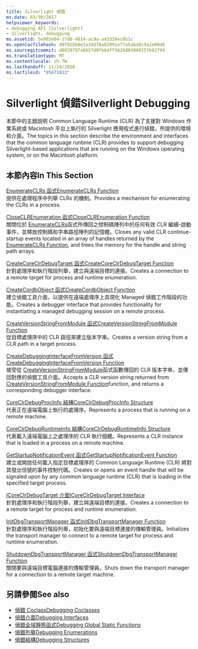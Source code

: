 ```yaml
---
title: Silverlight 偵錯
ms.date: 03/30/2017
helpviewer_keywords:
- debugging API [Silverlight]
- Silverlight, debugging
ms.assetid: 5e903e04-17d0-4014-ac9a-a43330ec8b1c
ms.openlocfilehash: 49f026b8e1a3dd78a62091e77a5aba0c9a2e09d6
ms.sourcegitcommit: d8020797a6657d0fbbdff362b80300815f682f94
ms.translationtype: MT
ms.contentlocale: zh-TW
ms.lasthandoff: 11/24/2020
ms.locfileid: "95671833"
---
```

# <a name="silverlight-debugging"></a><span data-ttu-id="408dd-102">Silverlight 偵錯</span><span class="sxs-lookup"><span data-stu-id="408dd-102">Silverlight Debugging</span></span>

<span data-ttu-id="408dd-103">本節中的主題說明 Common Language Runtime (CLR) 為了支援對 Windows 作業系統或 Macintosh 平台上執行的 Silverlight 應用程式進行偵錯，所提供的環境和介面。</span><span class="sxs-lookup"><span data-stu-id="408dd-103">The topics in this section describe the environment and interfaces that the common language runtime (CLR) provides to support debugging Silverlight-based applications that are running on the Windows operating system, or on the Macintosh platform.</span></span>  
  
## <a name="in-this-section"></a><span data-ttu-id="408dd-104">本節內容</span><span class="sxs-lookup"><span data-stu-id="408dd-104">In This Section</span></span>  

 [<span data-ttu-id="408dd-105">EnumerateCLRs 函式</span><span class="sxs-lookup"><span data-stu-id="408dd-105">EnumerateCLRs Function</span></span>](enumerateclrs-function.md)  
 <span data-ttu-id="408dd-106">提供在處理程序中列舉 CLRs 的機制。</span><span class="sxs-lookup"><span data-stu-id="408dd-106">Provides a mechanism for enumerating the CLRs in a process.</span></span>  
  
 [<span data-ttu-id="408dd-107">CloseCLREnumeration 函式</span><span class="sxs-lookup"><span data-stu-id="408dd-107">CloseCLREnumeration Function</span></span>](closeclrenumeration-function.md)  
 <span data-ttu-id="408dd-108">關閉位於 [EnumerateCLRs](enumerateclrs-function.md)函式所傳回之控制碼陣列中的任何有效 CLR 繼續-啟動事件，並釋放控制碼和字串路徑陣列的記憶體。</span><span class="sxs-lookup"><span data-stu-id="408dd-108">Closes any valid CLR continue-startup events located in an array of handles returned by the [EnumerateCLRs Function](enumerateclrs-function.md), and frees the memory for the handle and string path arrays.</span></span>  
  
 [<span data-ttu-id="408dd-109">CreateCoreClrDebugTarget 函式</span><span class="sxs-lookup"><span data-stu-id="408dd-109">CreateCoreClrDebugTarget Function</span></span>](createcoreclrdebugtarget-function.md)  
 <span data-ttu-id="408dd-110">針對處理序和執行階段列舉，建立與遠端目標的連接。</span><span class="sxs-lookup"><span data-stu-id="408dd-110">Creates a connection to a remote target for process and runtime enumeration.</span></span>  
  
 [<span data-ttu-id="408dd-111">CreateCordbObject 函式</span><span class="sxs-lookup"><span data-stu-id="408dd-111">CreateCordbObject Function</span></span>](createcordbobject-function.md)  
 <span data-ttu-id="408dd-112">建立偵錯工具介面，以提供在遠端處理序上具現化 Managed 偵錯工作階段的功能。</span><span class="sxs-lookup"><span data-stu-id="408dd-112">Creates a debugger interface that provides functionality for instantiating a managed debugging session on a remote process.</span></span>  
  
 [<span data-ttu-id="408dd-113">CreateVersionStringFromModule 函式</span><span class="sxs-lookup"><span data-stu-id="408dd-113">CreateVersionStringFromModule Function</span></span>](createversionstringfrommodule-function.md)  
 <span data-ttu-id="408dd-114">從目標處理序中的 CLR 路徑來建立版本字串。</span><span class="sxs-lookup"><span data-stu-id="408dd-114">Creates a version string from a CLR path in a target process.</span></span>  
  
 [<span data-ttu-id="408dd-115">CreateDebuggingInterfaceFromVersion 函式</span><span class="sxs-lookup"><span data-stu-id="408dd-115">CreateDebuggingInterfaceFromVersion Function</span></span>](createdebugginginterfacefromversion-function-for-silverlight.md)  
 <span data-ttu-id="408dd-116">接受從 [CreateVersionStringFromModule](createversionstringfrommodule-function.md)函式函數傳回的 CLR 版本字串，並傳回對應的偵錯工具介面。</span><span class="sxs-lookup"><span data-stu-id="408dd-116">Accepts a CLR version string returned from [CreateVersionStringFromModule Function](createversionstringfrommodule-function.md)function, and returns a corresponding debugger interface.</span></span>  
  
 [<span data-ttu-id="408dd-117">CoreClrDebugProcInfo 結構</span><span class="sxs-lookup"><span data-stu-id="408dd-117">CoreClrDebugProcInfo Structure</span></span>](coreclrdebugprocinfo-structure.md)  
 <span data-ttu-id="408dd-118">代表正在遠端電腦上執行的處理序。</span><span class="sxs-lookup"><span data-stu-id="408dd-118">Represents a process that is running on a remote machine.</span></span>  
  
 [<span data-ttu-id="408dd-119">CoreClrDebugRuntimeInfo 結構</span><span class="sxs-lookup"><span data-stu-id="408dd-119">CoreClrDebugRuntimeInfo Structure</span></span>](coreclrdebugruntimeinfo-structure.md)  
 <span data-ttu-id="408dd-120">代表載入遠端電腦上之處理序的 CLR 執行個體。</span><span class="sxs-lookup"><span data-stu-id="408dd-120">Represents a CLR instance that is loaded in a process on a remote machine.</span></span>  
  
 [<span data-ttu-id="408dd-121">GetStartupNotificationEvent 函式</span><span class="sxs-lookup"><span data-stu-id="408dd-121">GetStartupNotificationEvent Function</span></span>](getstartupnotificationevent-function.md)  
 <span data-ttu-id="408dd-122">建立或開啟任何載入指定目標處理序的 Common Language Runtime (CLR) 將對其發出信號的事件控制代碼。</span><span class="sxs-lookup"><span data-stu-id="408dd-122">Creates or opens an event handle that will be signaled upon by any common language runtime (CLR) that is loading in the specified target process.</span></span>  
  
 [<span data-ttu-id="408dd-123">ICoreClrDebugTarget 介面</span><span class="sxs-lookup"><span data-stu-id="408dd-123">ICoreClrDebugTarget Interface</span></span>](icoreclrdebugtarget-interface.md)  
 <span data-ttu-id="408dd-124">針對處理序和執行階段列舉，建立與遠端目標的連接。</span><span class="sxs-lookup"><span data-stu-id="408dd-124">Creates a connection to a remote target for process and runtime enumeration.</span></span>  
  
 [<span data-ttu-id="408dd-125">InitDbgTransportManager 函式</span><span class="sxs-lookup"><span data-stu-id="408dd-125">InitDbgTransportManager Function</span></span>](initdbgtransportmanager-function.md)  
 <span data-ttu-id="408dd-126">針對處理序和執行階段列舉，初始化要與遠端目標連接的傳輸管理員。</span><span class="sxs-lookup"><span data-stu-id="408dd-126">Initializes the transport manager to connect to a remote target for process and runtime enumeration.</span></span>  
  
 [<span data-ttu-id="408dd-127">ShutdownDbgTransportManager 函式</span><span class="sxs-lookup"><span data-stu-id="408dd-127">ShutdownDbgTransportManager Function</span></span>](shutdowndbgtransportmanager-function.md)  
 <span data-ttu-id="408dd-128">關閉要與遠端目標電腦連接的傳輸管理員。</span><span class="sxs-lookup"><span data-stu-id="408dd-128">Shuts down the transport manager for a connection to a remote target machine.</span></span>  
  
## <a name="see-also"></a><span data-ttu-id="408dd-129">另請參閱</span><span class="sxs-lookup"><span data-stu-id="408dd-129">See also</span></span>

- [<span data-ttu-id="408dd-130">偵錯 Coclass</span><span class="sxs-lookup"><span data-stu-id="408dd-130">Debugging Coclasses</span></span>](debugging-coclasses.md)
- [<span data-ttu-id="408dd-131">偵錯介面</span><span class="sxs-lookup"><span data-stu-id="408dd-131">Debugging Interfaces</span></span>](debugging-interfaces.md)
- [<span data-ttu-id="408dd-132">偵錯全域靜態函式</span><span class="sxs-lookup"><span data-stu-id="408dd-132">Debugging Global Static Functions</span></span>](debugging-global-static-functions.md)
- [<span data-ttu-id="408dd-133">偵錯列舉</span><span class="sxs-lookup"><span data-stu-id="408dd-133">Debugging Enumerations</span></span>](debugging-enumerations.md)
- [<span data-ttu-id="408dd-134">偵錯結構</span><span class="sxs-lookup"><span data-stu-id="408dd-134">Debugging Structures</span></span>](debugging-structures.md)
